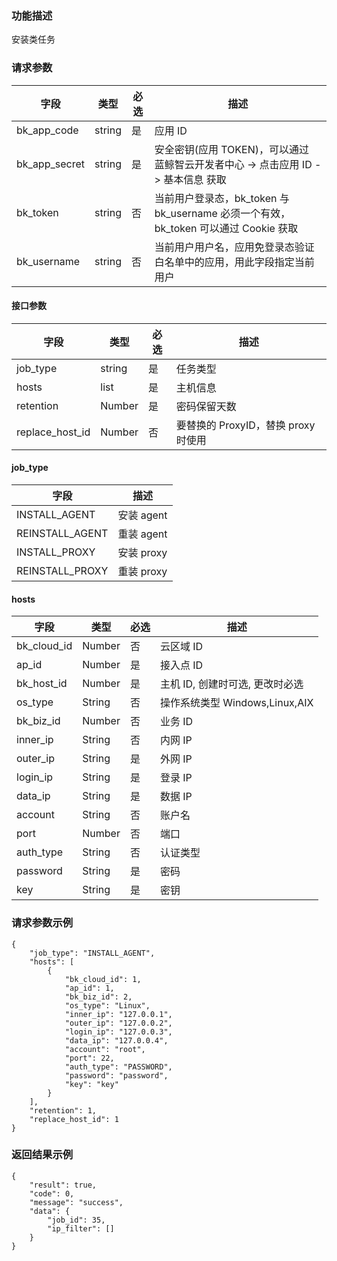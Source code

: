 ### 功能描述

安装类任务

### 请求参数

| 字段 | 类型 | 必选 |  描述 |
|-----------|------------|--------|------------|
| bk_app_code  |  string    | 是 | 应用 ID     |
| bk_app_secret|  string    | 是 | 安全密钥(应用 TOKEN)，可以通过 蓝鲸智云开发者中心 -&gt; 点击应用 ID -&gt; 基本信息 获取 |
| bk_token     |  string    | 否 | 当前用户登录态，bk_token 与 bk_username 必须一个有效，bk_token 可以通过 Cookie 获取 |
| bk_username  |  string    | 否 | 当前用户用户名，应用免登录态验证白名单中的应用，用此字段指定当前用户 |

#### 接口参数

| 字段     | 类型       | 必选 |描述                  |
|----------|------------|----------|-----------------------------|
| job_type | string | 是 | 任务类型 |
| hosts | list | 是 | 主机信息 |
| retention | Number | 是 | 密码保留天数 |
| replace_host_id | Number | 否 | 要替换的 ProxyID，替换 proxy 时使用 |

#### job_type

| 字段     |描述            |
|----------|----------------|
| INSTALL_AGENT | 安装 agent |
| REINSTALL_AGENT |重装 agent |
| INSTALL_PROXY | 安装 proxy |
| REINSTALL_PROXY | 重装 proxy |

#### hosts

| 字段     | 类型       | 必选 |描述                  |
|----------|------------|----------|-----------------------------|
| bk_cloud_id | Number | 否 | 云区域 ID |
| ap_id | Number | 是 | 接入点 ID |
| bk_host_id | Number | 是 | 主机 ID, 创建时可选, 更改时必选 |
| os_type | String | 否 | 操作系统类型 Windows,Linux,AIX |
| bk_biz_id | Number | 否 | 业务 ID |
| inner_ip | String | 否 | 内网 IP |
| outer_ip | String | 是 | 外网 IP |
| login_ip | String | 是 | 登录 IP |
| data_ip | String | 是 | 数据 IP |
| account | String | 否 | 账户名 |
| port | Number | 否 | 端口 |
| auth_type | String | 否 | 认证类型 |
| password | String | 是 | 密码 |
| key | String | 是 | 密钥 |

### 请求参数示例
```plain
{
    "job_type": "INSTALL_AGENT",
    "hosts": [
        {
            "bk_cloud_id": 1,
            "ap_id": 1,
            "bk_biz_id": 2,
            "os_type": "Linux",
            "inner_ip": "127.0.0.1",
            "outer_ip": "127.0.0.2",
            "login_ip": "127.0.0.3",
            "data_ip": "127.0.0.4",
            "account": "root",
            "port": 22,
            "auth_type": "PASSWORD",
            "password": "password",
            "key": "key"
        }
    ],
    "retention": 1,
    "replace_host_id": 1
}
```

### 返回结果示例
```plain
{
	"result": true,
	"code": 0,
    "message": "success",
    "data": {
		"job_id": 35,
		"ip_filter": []
	}
}
```